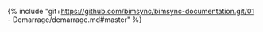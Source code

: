 {% include "git+https://github.com/bimsync/bimsync-documentation.git/01 - Demarrage/demarrage.md#master" %}